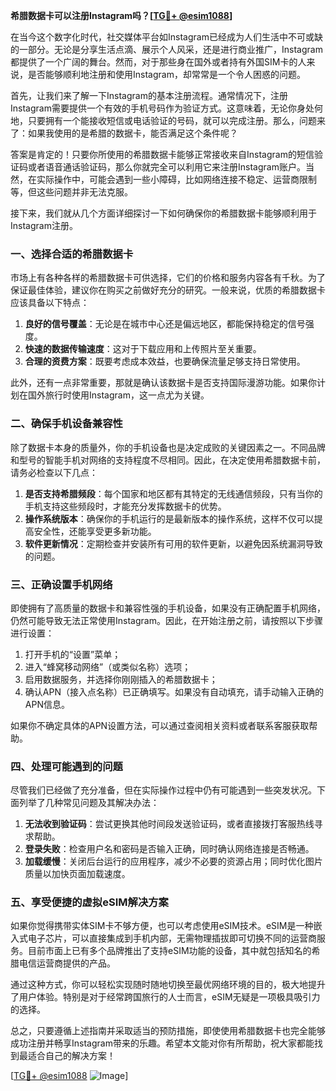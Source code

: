 **希腊数据卡可以注册Instagram吗？[[TG💪+ @esim1088](https://t.me/s/esim1088)]**

在当今这个数字化时代，社交媒体平台如Instagram已经成为人们生活中不可或缺的一部分。无论是分享生活点滴、展示个人风采，还是进行商业推广，Instagram都提供了一个广阔的舞台。然而，对于那些身在国外或者持有外国SIM卡的人来说，是否能够顺利地注册和使用Instagram，却常常是一个令人困惑的问题。

首先，让我们来了解一下Instagram的基本注册流程。通常情况下，注册Instagram需要提供一个有效的手机号码作为验证方式。这意味着，无论你身处何地，只要拥有一个能接收短信或电话验证的号码，就可以完成注册。那么，问题来了：如果我使用的是希腊的数据卡，能否满足这个条件呢？

答案是肯定的！只要你所使用的希腊数据卡能够正常接收来自Instagram的短信验证码或者语音通话验证码，那么你就完全可以利用它来注册Instagram账户。当然，在实际操作中，可能会遇到一些小障碍，比如网络连接不稳定、运营商限制等，但这些问题并非无法克服。

接下来，我们就从几个方面详细探讨一下如何确保你的希腊数据卡能够顺利用于Instagram注册。

### **一、选择合适的希腊数据卡**

市场上有各种各样的希腊数据卡可供选择，它们的价格和服务内容各有千秋。为了保证最佳体验，建议你在购买之前做好充分的研究。一般来说，优质的希腊数据卡应该具备以下特点：

1. **良好的信号覆盖**：无论是在城市中心还是偏远地区，都能保持稳定的信号强度。
2. **快速的数据传输速度**：这对于下载应用和上传照片至关重要。
3. **合理的资费方案**：既要考虑成本效益，也要确保流量足够支持日常使用。

此外，还有一点非常重要，那就是确认该数据卡是否支持国际漫游功能。如果你计划在国外旅行时使用Instagram，这一点尤为关键。

### **二、确保手机设备兼容性**

除了数据卡本身的质量外，你的手机设备也是决定成败的关键因素之一。不同品牌和型号的智能手机对网络的支持程度不尽相同。因此，在决定使用希腊数据卡前，请务必检查以下几点：

1. **是否支持希腊频段**：每个国家和地区都有其特定的无线通信频段，只有当你的手机支持这些频段时，才能充分发挥数据卡的优势。
2. **操作系统版本**：确保你的手机运行的是最新版本的操作系统，这样不仅可以提高安全性，还能享受更多新功能。
3. **软件更新情况**：定期检查并安装所有可用的软件更新，以避免因系统漏洞导致的问题。

### **三、正确设置手机网络**

即使拥有了高质量的数据卡和兼容性强的手机设备，如果没有正确配置手机网络，仍然可能导致无法正常使用Instagram。因此，在开始注册之前，请按照以下步骤进行设置：

1. 打开手机的“设置”菜单；
2. 进入“蜂窝移动网络”（或类似名称）选项；
3. 启用数据服务，并选择你刚刚插入的希腊数据卡；
4. 确认APN（接入点名称）已正确填写。如果没有自动填充，请手动输入正确的APN信息。

如果你不确定具体的APN设置方法，可以通过查阅相关资料或者联系客服获取帮助。

### **四、处理可能遇到的问题**

尽管我们已经做了充分准备，但在实际操作过程中仍有可能遇到一些突发状况。下面列举了几种常见问题及其解决办法：

1. **无法收到验证码**：尝试更换其他时间段发送验证码，或者直接拨打客服热线寻求帮助。
2. **登录失败**：检查用户名和密码是否输入正确，同时确认网络连接是否畅通。
3. **加载缓慢**：关闭后台运行的应用程序，减少不必要的资源占用；同时优化图片质量以加快页面加载速度。

### **五、享受便捷的虚拟eSIM解决方案**

如果你觉得携带实体SIM卡不够方便，也可以考虑使用eSIM技术。eSIM是一种嵌入式电子芯片，可以直接集成到手机内部，无需物理插拔即可切换不同的运营商服务。目前市面上已有多个品牌推出了支持eSIM功能的设备，其中就包括知名的希腊电信运营商提供的产品。

通过这种方式，你可以轻松实现随时随地切换至最优网络环境的目的，极大地提升了用户体验。特别是对于经常跨国旅行的人士而言，eSIM无疑是一项极具吸引力的选择。

总之，只要遵循上述指南并采取适当的预防措施，即使使用希腊数据卡也完全能够成功注册并畅享Instagram带来的乐趣。希望本文能对你有所帮助，祝大家都能找到最适合自己的解决方案！

[[TG💪+ @esim1088](https://t.me/s/esim1088) ![Image](https://i.postimg.cc/4NQfJmqS/Snipaste-2025-05-13-00-14-12.png)]